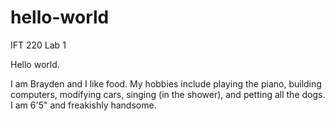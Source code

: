 # hello-world
IFT 220 Lab 1

Hello world. 

I am Brayden and I like food. 
My hobbies include playing the piano, building computers, modifying cars, singing (in the shower), and petting all the dogs. 
I am 6'5" and freakishly handsome. 

